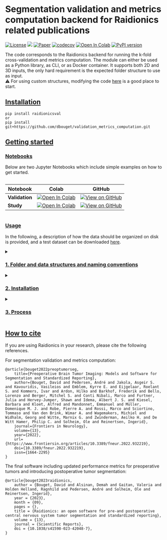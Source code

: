 # Segmentation validation and metrics computation backend for Raidionics related publications

[![License](https://img.shields.io/badge/License-BSD%202--Clause-orange.svg)](https://opensource.org/licenses/BSD-2-Clause)
[![](https://img.shields.io/badge/python-3.9|3.10|3.11|3.12|3.13-blue.svg)](https://www.python.org/downloads/)
[![Paper](https://zenodo.org/badge/DOI/10.3389/fneur.2022.932219.svg)](https://www.frontiersin.org/articles/10.3389/fneur.2022.932219/full)
[![codecov](https://codecov.io/gh/dbouget/validation_metrics_computation/branch/master/graph/badge.svg?token=ZSPQVR7RKX)](https://codecov.io/gh/dbouget/validation_metrics_computation)
[![Open In Colab](https://colab.research.google.com/assets/colab-badge.svg)](https://colab.research.google.com/gist/dbouget/491b0d34e3df00e730cd7fe7a8989202/compute_validation_example.ipynb)
[![PyPI version](https://img.shields.io/pypi/v/raidionicsval.svg)](https://pypi.org/project/raidionicsval/)

The code corresponds to the Raidionics backend for running the k-fold cross-validation and metrics computation.
The module can either be used as a Python library, as CLI, or as Docker container. It supports both 2D and 3D inputs,
the only hard requirement is the expected folder structure to use as input.  
:warning: For using custom structures, modifying the code [here](https://github.com/dbouget/validation_metrics_computation/blob/master/raidionicsval/Validation/kfold_model_validation.py#L155) is a good place to start.

## [Installation](https://github.com/dbouget/validation_metrics_computation#installation)

```
pip install raidionicsval
or 
pip install git+https://github.com/dbouget/validation_metrics_computation.git
```

## [Getting started](https://github.com/dbouget/validation_metrics_computation#getting-started)

### [Notebooks](https://github.com/dbouget/validation_metrics_computation#notebooks)

Below are two Jupyter Notebooks which include simple examples on how to get started.

<div style="display: flex;">
  <div style="flex: 1; margin-right: 20px;">

| Notebook       | Colab                                                | GitHub                                                                                                                   |
|----------------|-------------------------------------------------------|--------------------------------------------------------------------------------------------------------------------------|
| **Validation** | <a href="https://colab.research.google.com/gist/dbouget/491b0d34e3df00e730cd7fe7a8989202/compute_validation_example.ipynb" target="_parent"><img src="https://colab.research.google.com/assets/colab-badge.svg" alt="Open In Colab"/></a> | [![View on GitHub](https://img.shields.io/badge/View%20on%20GitHub-blue?logo=github)](https://github.com/dbouget/validation_metrics_computation/blob/master/notebooks/compute_validation_example.ipynb) |
| **Study**      | <a href="https://colab.research.google.com/gist/dbouget/ccf77f31ac4ef58bb61d0808eaa9f454/compute_study_example.ipynb" target="_parent"><img src="https://colab.research.google.com/assets/colab-badge.svg" alt="Open In Colab"/></a>   | [![View on GitHub](https://img.shields.io/badge/View%20on%20GitHub-blue?logo=github)](https://github.com/dbouget/validation_metrics_computation/blob/master/notebooks/compute_study_example.ipynb)      |

  </div>
</div>

### [Usage](https://github.com/dbouget/validation_metrics_computation#usage)

In the following, a description of how the data should be organized on disk is provided, and a test dataset can
be downloaded [here](https://github.com/raidionics/Raidionics-models/releases/download/v1.3.0-rc/Samples-RaidionicsValLib_UnitTest1-v1.1.zip).

<details>
<summary>

### [1. Folder and data structures and naming conventions](https://github.com/dbouget/validation_metrics_computation#1-folder-and-data-structures-and-naming-conventions)
</summary>

Two main structure types are supported, without or without following an index-based naming convention.
Assuming in the following example that the data indexes are based on their origin, but
anything should work. The folders named _index0_ and _index1_ could be renamed to any sets of strings.

The metrics and overall validation can be computed for multiple segmentation classes at the same time, granted that
unique and name-matching sets of files (i.e., ground truth and prediction files) are provided.

#### [1.1 Original data folder structure](https://github.com/dbouget/validation_metrics_computation#11-original-data-folder-structure)
The main data directory containing the original 3D volumes and corresponding manual annotations is expected
to resemble the following structure using an index-based naming convention:

    └── path/to/data/root/
        └── index0/
            ├── Pat001/
            │   ├── volumes/
            │   │   └── Pat001_MRI.nii.gz
            │   └── segmentations/
            │   │   ├── Pat001_MRI_label_tumor.nii.gz
            │   │   └── Pat001_MRI_label_other.nii.gz
            ├── Pat025/
            └── Pat050/
        └── index1/
            ├── Pat100/
            └── Pat150/

The main data directory containing the original 3D volumes and corresponding manual annotations is expected
to resemble the following structure when **not** using an index-based naming convention:

    └── path/to/data/root/
        └── Pat001/
        │   ├── Pat001_MRI.nii.gz
        │   ├── Pat001_MRI_label_tumor.nii.gz
        │   └── Pat001_MRI_label_other.nii.gz
        └── Pat010/
        │   ├── Pat010_MRI.nii.gz
        │   ├── Pat010_MRI_label_tumor.nii.gz
        │   └── Pat010_MRI_label_other.nii.gz
        [...]
        └── Pat100/
        │   ├── Pat100_MRI.nii.gz
        │   ├── Pat100_MRI_label_tumor.nii.gz
        │   └── Pat100_MRI_label_other.nii.gz

#### [1.2 Inference results folder structure](https://github.com/dbouget/validation_metrics_computation#12-inference-results-folder-structure)
Predictions results are expected to be stored inside a _predictions/_ sub-folder, the outer-most sub-folder 
naming convention inside the folder are the fold numbers.
The inference results should be grouped inside what will become the validation folder, resembling the following
structure when using an index-based naming convention.

    └── path/to/validation/study/
        └── predictions/
            ├── 0/
            │   ├── index0_Pat001/
            │   │   ├── Pat001_MRI-pred_tumor.nii.gz
            │   │   └── Pat001_MRI-pred_other.nii.gz  
            │   ├── index0_Pat002/
            │   │   ├── Pat002_MRI-pred_tumor.nii.gz
            │   │   └── Pat002_MRI-pred_other.nii.gz  
            └── 1/
            │   ├── index1_Pat100/
            │   │   ├── Pat100_MRI-pred_tumor.nii.gz
            │   │   └── Pat100_MRI-pred_other.nii.gz  
            │   └── index1_Pat150/ 
            │   │   ├── Pat150_MRI-pred_tumor.nii.gz
            │   │   └── Pat150_MRI-pred_other.nii.gz  

The inference results should be grouped inside what will become the validation folder, resembling the following
structure when **not** using an index-based naming convention.

    └── path/to/validation/study/
        └── predictions/
            ├── 0/
            │   ├── Pat001/
            │   │   ├── Pat001_MRI-pred_tumor.nii.gz
            │   │   └── Pat001_MRI-pred_other.nii.gz  
            │   ├── Pat002/
            │   │   ├── Pat002_MRI-pred_tumor.nii.gz
            │   │   └── Pat002_MRI-pred_other.nii.gz  
            └── 1/
            │   ├── Pat100/
            │   │   ├── Pat100_MRI-pred_tumor.nii.gz
            │   │   └── Pat100_MRI-pred_other.nii.gz  
            │   └── Pat150/ 
            │   │   ├── Pat150_MRI-pred_tumor.nii.gz
            │   │   └── Pat150_MRI-pred_other.nii.gz  

#### [1.3 Folds file](https://github.com/dbouget/validation_metrics_computation#13-folds-file)
The file with patients' distribution within each fold used for training should list
the content of the validation and test sets iteratively.  
The file should be called __cross\_validation\_folds.txt__ and placed in the validation
study folder side-by-side with the _predictions_ sub-folder.  

An example of its content is given below when using an index-based naming convention:
```
  index0_Pat1000_MRI_sample index1_Pat1250_MRI_sample\n    
  index0_Pat001_MRI_sample index1_Pat025_MRI_sample\n  
  index0_Pat001_MRI_sample index1_Pat025_MRI_sample\n    
  index0_Pat100_MRI_sample index1_Pat150_MRI_sample\n  
```

An example of its content is given below when **not** using an index-based naming convention:
```
  Pat001_MRI Pat002_MRI\n    
  Pat100_MRI Pat150_MRI\n  
  Pat100_MRI Pat150_MRI\n    
  Pat200_MRI Pat250_MRI\n  
```

</details>

<details>
<summary>

### [2. Installation](https://github.com/dbouget/validation_metrics_computation#2-installation)
</summary>
Create a virtual environment using at least Python 3.8, and install the library.

```
  cd /path/to/validation_metrics_computation  
  virtualenv -p python3 venv  
  source venv/bin/activate  
  TMPDIR=$PWD/venv pip install --cache-dir=$PWD/venv -e .
```

Then the final step is to do the following in a terminal.
```
  cd /path/to/validation_metrics_computation  
  cp blank_main_config.ini main_config.ini 
```

You can now edit your __main\_config.ini__ file for running the different processes.  
An additional explanation of all parameters specified in the configuration file can be
found in _/Utils/resources.py_. 

</details>
 
<details>
<summary>

### [3. Process](https://github.com/dbouget/validation_metrics_computation#3-process)
</summary>

After filling in the configuration file specifying all runtime parameters,
according to the pattern from [**blank_main_config.ini**](https://github.com/dbouget/validation_metrics_computation/blob/master/blank_main_config.ini),
you should run first the __validation__ task and then the __study__ task.  


#### [CLI](https://github.com/dbouget/validation_metrics_computation#cli)
```
raidionicsval -c CONFIG (-v debug)
```

CONFIG should point to a configuration file (*.ini).

#### [Python module](https://github.com/dbouget/validation_metrics_computation#python-module)
```
from raidionicsval import compute
compute(config_filename="/path/to/main_config.ini")
```

"/path/to/main_config.ini" should point to a valid configuration file.

#### [Docker](https://github.com/dbouget/validation_metrics_computation#docker)
When calling Docker images, the --user flag must be properly used in order for the folders and files created inside
the container to inherit the proper read/write permissions. The user ID is retrieved on-the-fly in the following
examples, but it can be given in a more hard-coded fashion if known by the user.

```
docker pull dbouget/raidionics-val:v1.0-py38-cpu
```

For opening the Docker image and interacting with it, run:  
```
docker run --entrypoint /bin/bash -v /home/<username>/<resources_path>:/workspace/resources -t -i --network=host --ipc=host --user $(id -u) dbouget/raidionics-val:v1.0-py38-cpu
```

The `/home/<username>/<resources_path>` before the column sign has to be changed to match a directory on your local 
machine containing the data to expose to the docker image. Namely, it must contain folder(s) with data to use as input
for the validation studies, and it will contain the destination folder where the results will be saved.

For launching the Docker image as a CLI, run:  
```
docker run -v /home/<username>/<resources_path>:/workspace/resources -t -i --network=host --ipc=host --user $(id -u) dbouget/raidionics-val:v1.0-py38-cpu -c /workspace/resources/<path>/<to>/main_config.ini -v <verbose>
```

The `<path>/<to>/main_config.ini` must point to a valid configuration file on your machine, as a relative path to the `/home/<username>/<resources_path>` described above.
For example, if the file is located on my machine under `/home/myuser/Data/Validation/main_config.ini`, 
and that `/home/myuser/Data` is the mounted resources partition mounted on the Docker image, the new relative path will be `Validation/main_config.ini`.  
The `<verbose>` level can be selected from [debug, info, warning, error].

</details>

## [How to cite](https://github.com/dbouget/validation_metrics_computation#how-to-cite)

If you are using Raidionics in your research, please cite the following references.

For segmentation validation and metrics computation:
```
@article{bouget2022preoptumorseg,
    title={Preoperative Brain Tumor Imaging: Models and Software for Segmentation and Standardized Reporting},
    author={Bouget, David and Pedersen, André and Jakola, Asgeir S. and Kavouridis, Vasileios and Emblem, Kyrre E. and Eijgelaar, Roelant S. and Kommers, Ivar and Ardon, Hilko and Barkhof, Frederik and Bello, Lorenzo and Berger, Mitchel S. and Conti Nibali, Marco and Furtner, Julia and Hervey-Jumper, Shawn and Idema, Albert J. S. and Kiesel, Barbara and Kloet, Alfred and Mandonnet, Emmanuel and Müller, Domenique M. J. and Robe, Pierre A. and Rossi, Marco and Sciortino, Tommaso and Van den Brink, Wimar A. and Wagemakers, Michiel and Widhalm, Georg and Witte, Marnix G. and Zwinderman, Aeilko H. and De Witt Hamer, Philip C. and Solheim, Ole and Reinertsen, Ingerid},
    journal={Frontiers in Neurology},
    volume={13},
    year={2022},
    url={https://www.frontiersin.org/articles/10.3389/fneur.2022.932219},
    doi={10.3389/fneur.2022.932219},
    issn={1664-2295}
}
```

The final software including updated performance metrics for preoperative tumors and introducing postoperative tumor segmentation:
```
@article{bouget2023raidionics,
    author = {Bouget, David and Alsinan, Demah and Gaitan, Valeria and Holden Helland, Ragnhild and Pedersen, André and Solheim, Ole and Reinertsen, Ingerid},
    year = {2023},
    month = {09},
    pages = {},
    title = {Raidionics: an open software for pre-and postoperative central nervous system tumor segmentation and standardized reporting},
    volume = {13},
    journal = {Scientific Reports},
    doi = {10.1038/s41598-023-42048-7},
}
```
